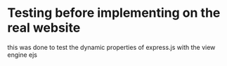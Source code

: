 # Testing before implementing on the real website

this was done to test the dynamic properties of express.js with the view engine ejs
